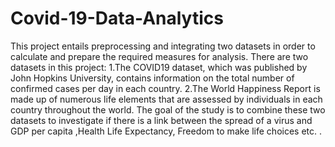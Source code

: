 # Covid-19-Data-Analytics
This project entails preprocessing and integrating two datasets in order to calculate and prepare the required measures for analysis. There are two datasets in this project: 
1.The COVID19 dataset, which was published by John Hopkins University, contains information on the total number of confirmed cases per day in each country. 
2.The World Happiness Report is made up of numerous life elements that are assessed by individuals in each country throughout the world. 
The goal of the study is to combine these two datasets to investigate if there is a link between the spread of a virus and GDP per capita ,Health Life Expectancy, Freedom to make life choices etc. .
